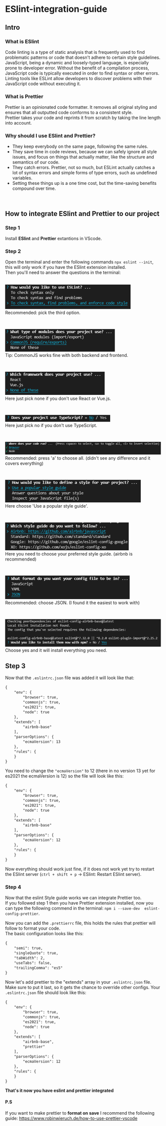 # ESlint-integration-guide

## Intro
### What is ESlint
Code linting is a type of static analysis that is frequently used to find problematic patterns or code that doesn't adhere to certain style guidelines.  
JavaScript, being a dynamic and loosely-typed language, is especially prone to developer error. Without the benefit of a compilation process, JavaScript code is typically executed in order to find syntax or other errors. Linting tools like ESLint allow developers to discover problems with their JavaScript code without executing it.
### What is Prettier
Prettier is an opinionated code formatter. It removes all original styling and ensures that all outputted code conforms to a consistent style.  
Prettier takes your code and reprints it from scratch by taking the line length into account.  
### Why should I use ESlint and Prettier?
- They keep everybody on the same page, following the same rules.
- They save time in code reviews, because we can safely ignore all style issues, and focus on things that actually matter, like the structure and semantics of our code.
- They catch errors. Prettier, not so much, but ESLint actually catches a lot of syntax errors and simple forms of type errors, such as undefined variables.
- Setting these things up is a one time cost, but the time-saving benefits compound over time.
<br>

## How to integrate ESlint and Prettier to our project
### Step 1

Install **ESlint** and **Prettier** extantions in VScode.  

### Step 2  

Open the terminal and enter the following commands `npx eslint --init`, this will only work if you have the ESlint extension installed.  
Then you'll need to answer the questions in the terminal:  
<br>

![first question](./images/first-question.png)  
Recommended: pick the third option.  

<br>

![second question](./images/second-question.png)  
Tip: CommonJS works fine with both backend and frontend.  

<br>

![third question](./images/third-question.png)  
Here just pick none if you don't use React or Vue.js.  

<br>

![fort question](./images/fourth-question.png)  
Here just pick no if you don't use TypeScript.  

<br>

![fifth question](./images/fifth-question.png)  
Recommended: press 'a' to choose all. (didn't see any difference and it covers everything)  

<br>

![sixth question](./images/sixth-question.png)  
Here choose 'Use a popular style guide'.  

<br>

![seventh question](./images/seventh-question.png)  
Here you need to choose your preferred style guide. (airbnb is recommended)  

<br>

![eighth question](./images/eighth-question.png)  
Recommended: choose JSON. (I found it the easiest to work with)  

<br>

![ninth question](./images/ninth-question.png)  
Choose yes and it will install everything you need.  

## Step 3

Now that the `.eslintrc.json` file was added it will look like that:  
```
{
    "env": {
        "browser": true,
        "commonjs": true,
        "es2021": true,
        "node": true
    },
    "extends": [
        "airbnb-base"
    ],
    "parserOptions": {
        "ecmaVersion": 13
    },
    "rules": {
    }
}
```
You need to change the `"ecmaVersion"` to 12 (there in no version 13 yet for es2021 the ecmaVersion is 12) so the file will look like this:  
```
{
    "env": {
        "browser": true,
        "commonjs": true,
        "es2021": true,
        "node": true
    },
    "extends": [
        "airbnb-base"
    ],
    "parserOptions": {
        "ecmaVersion": 12
    },
    "rules": {
    }
}
```
Now everything should work just fine, if it does not work yet try to restart the ESlint server (`ctrl + shift + p` -> ESlint: Restart ESlint server).

### Step 4 

Now that the eslint Style guide works we can integrate Prettier too.  
If you followed step 1 then you have Prettier extension installed, now you can type the following commend in the terminal: `npm i --save-dev  eslint-config-prettier`.  

Now you can add the `.prettierrc` file, this holds the rules that prettier will follow to format your code.  
The basic configuration looks like this:  
```
{
    "semi": true,
    "singleQuote": true,
    "tabWidth": 2,
    "useTabs": false,
    "trailingComma": "es5"
}
```
Now let's add prettier to the "extends" array in your `.eslintrc.json` file. Make sure to put it last, so it gets the chance to override other configs. 
Your `.eslintrc.json` file should look like this:  
```
{
    "env": {
        "browser": true,
        "commonjs": true,
        "es2021": true,
        "node": true
    },
    "extends": [
        "airbnb-base",
        "prettier"
    ],
    "parserOptions": {
        "ecmaVersion": 12
    },
    "rules": {
    }
}
``` 

**That's it now you have eslint and prettier integrated**  

#### P.S
If you want to make prettier to **format on save** I recommend the following guide: https://www.robinwieruch.de/how-to-use-prettier-vscode
